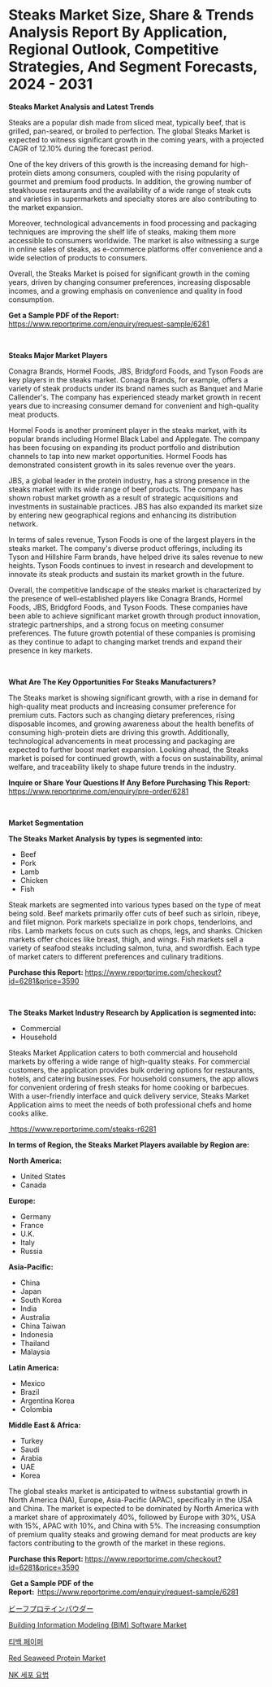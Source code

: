 <p><h1>Steaks Market Size, Share & Trends Analysis Report By Application, Regional Outlook, Competitive Strategies, And Segment Forecasts, 2024 - 2031</h1></p><p><strong>Steaks Market Analysis and Latest Trends</strong></p>
<p><p>Steaks are a popular dish made from sliced meat, typically beef, that is grilled, pan-seared, or broiled to perfection. The global Steaks Market is expected to witness significant growth in the coming years, with a projected CAGR of 12.10% during the forecast period. </p><p>One of the key drivers of this growth is the increasing demand for high-protein diets among consumers, coupled with the rising popularity of gourmet and premium food products. In addition, the growing number of steakhouse restaurants and the availability of a wide range of steak cuts and varieties in supermarkets and specialty stores are also contributing to the market expansion.</p><p>Moreover, technological advancements in food processing and packaging techniques are improving the shelf life of steaks, making them more accessible to consumers worldwide. The market is also witnessing a surge in online sales of steaks, as e-commerce platforms offer convenience and a wide selection of products to consumers.</p><p>Overall, the Steaks Market is poised for significant growth in the coming years, driven by changing consumer preferences, increasing disposable incomes, and a growing emphasis on convenience and quality in food consumption.</p></p>
<p><strong>Get a Sample PDF of the Report:&nbsp;</strong> <a href="https://www.reportprime.com/enquiry/request-sample/6281">https://www.reportprime.com/enquiry/request-sample/6281</a></p>
<p>&nbsp;</p>
<p><strong>Steaks Major Market Players</strong></p>
<p><p>Conagra Brands, Hormel Foods, JBS, Bridgford Foods, and Tyson Foods are key players in the steaks market. Conagra Brands, for example, offers a variety of steak products under its brand names such as Banquet and Marie Callender's. The company has experienced steady market growth in recent years due to increasing consumer demand for convenient and high-quality meat products.</p><p>Hormel Foods is another prominent player in the steaks market, with its popular brands including Hormel Black Label and Applegate. The company has been focusing on expanding its product portfolio and distribution channels to tap into new market opportunities. Hormel Foods has demonstrated consistent growth in its sales revenue over the years.</p><p>JBS, a global leader in the protein industry, has a strong presence in the steaks market with its wide range of beef products. The company has shown robust market growth as a result of strategic acquisitions and investments in sustainable practices. JBS has also expanded its market size by entering new geographical regions and enhancing its distribution network.</p><p>In terms of sales revenue, Tyson Foods is one of the largest players in the steaks market. The company's diverse product offerings, including its Tyson and Hillshire Farm brands, have helped drive its sales revenue to new heights. Tyson Foods continues to invest in research and development to innovate its steak products and sustain its market growth in the future.</p><p>Overall, the competitive landscape of the steaks market is characterized by the presence of well-established players like Conagra Brands, Hormel Foods, JBS, Bridgford Foods, and Tyson Foods. These companies have been able to achieve significant market growth through product innovation, strategic partnerships, and a strong focus on meeting consumer preferences. The future growth potential of these companies is promising as they continue to adapt to changing market trends and expand their presence in key markets.</p></p>
<p>&nbsp;</p>
<p><strong>What Are The Key Opportunities For Steaks Manufacturers?</strong></p>
<p><p>The Steaks market is showing significant growth, with a rise in demand for high-quality meat products and increasing consumer preference for premium cuts. Factors such as changing dietary preferences, rising disposable incomes, and growing awareness about the health benefits of consuming high-protein diets are driving this growth. Additionally, technological advancements in meat processing and packaging are expected to further boost market expansion. Looking ahead, the Steaks market is poised for continued growth, with a focus on sustainability, animal welfare, and traceability likely to shape future trends in the industry.</p></p>
<p><strong>Inquire or Share Your Questions If Any Before Purchasing This Report:</strong> <a href="https://www.reportprime.com/enquiry/pre-order/6281">https://www.reportprime.com/enquiry/pre-order/6281</a></p>
<p>&nbsp;</p>
<p><strong>Market Segmentation</strong></p>
<p><strong>The Steaks Market Analysis by types is segmented into:</strong></p>
<p><ul><li>Beef</li><li>Pork</li><li>Lamb</li><li>Chicken</li><li>Fish</li></ul></p>
<p><p>Steak markets are segmented into various types based on the type of meat being sold. Beef markets primarily offer cuts of beef such as sirloin, ribeye, and filet mignon. Pork markets specialize in pork chops, tenderloins, and ribs. Lamb markets focus on cuts such as chops, legs, and shanks. Chicken markets offer choices like breast, thigh, and wings. Fish markets sell a variety of seafood steaks including salmon, tuna, and swordfish. Each type of market caters to different preferences and culinary traditions.</p></p>
<p><strong>Purchase this Report:&nbsp;</strong><a href="https://www.reportprime.com/checkout?id=6281&price=3590">https://www.reportprime.com/checkout?id=6281&price=3590</a></p>
<p>&nbsp;</p>
<p><strong>The Steaks Market Industry Research by Application is segmented into:</strong></p>
<p><ul><li>Commercial</li><li>Household</li></ul></p>
<p><p>Steaks Market Application caters to both commercial and household markets by offering a wide range of high-quality steaks. For commercial customers, the application provides bulk ordering options for restaurants, hotels, and catering businesses. For household consumers, the app allows for convenient ordering of fresh steaks for home cooking or barbecues. With a user-friendly interface and quick delivery service, Steaks Market Application aims to meet the needs of both professional chefs and home cooks alike.</p></p>
<p><a href="https://www.reportprime.com/steaks-r6281">&nbsp;https://www.reportprime.com/steaks-r6281</a></p>
<p><strong>In terms of Region, the Steaks Market Players available by Region are:</strong></p>
<p>
    <p> <strong> North America: </strong>
        <ul>
            <li>United States</li>
            <li>Canada</li>
        </ul>
        </p> 
    <p> <strong> Europe: </strong>
        <ul>
            <li>Germany</li>
            <li>France</li>
            <li>U.K.</li>
            <li>Italy</li>
            <li>Russia</li>
        </ul>
        </p> 
    <p> <strong> Asia-Pacific: </strong>
        <ul>
            <li>China</li>
            <li>Japan</li>
            <li>South Korea</li>
            <li>India</li>
            <li>Australia</li>
            <li>China Taiwan</li>
            <li>Indonesia</li>
            <li>Thailand</li>
            <li>Malaysia</li>
        </ul>
        </p> 
    <p> <strong> Latin America: </strong>
        <ul>
            <li>Mexico</li>
            <li>Brazil</li>
            <li>Argentina Korea</li>
            <li>Colombia</li>
        </ul>
        </p> 
    <p> <strong> Middle East & Africa: </strong>
        <ul>
            <li>Turkey</li>
            <li>Saudi</li>
            <li>Arabia</li>
            <li>UAE</li>
            <li>Korea</li>
        </ul>
    </p>
    </p>
<p><p>The global steaks market is anticipated to witness substantial growth in North America (NA), Europe, Asia-Pacific (APAC), specifically in the USA and China. The market is expected to be dominated by North America with a market share of approximately 40%, followed by Europe with 30%, USA with 15%, APAC with 10%, and China with 5%. The increasing consumption of premium quality steaks and growing demand for meat products are key factors contributing to the growth of the market in these regions.</p></p>
<p><strong>Purchase this Report: </strong><a href="https://www.reportprime.com/checkout?id=6281&price=3590">https://www.reportprime.com/checkout?id=6281&price=3590</a></p>
<p>&nbsp;<strong>Get a Sample PDF of the Report:&nbsp;&nbsp;</strong><a href="https://www.reportprime.com/enquiry/request-sample/6281">https://www.reportprime.com/enquiry/request-sample/6281</a></p>
<p><strong></strong></p>
<p><p><a href="https://github.com/ReyesKohler20231/Market-Research-Report-List-1/blob/main/556090018502.md">ビーフプロテインパウダー</a></p><p><a href="https://issuu.com/reportprime-2/docs/building-information-modeling-bim-software-market-">Building Information Modeling (BIM) Software Market</a></p><p><a href="https://github.com/vsn7qpua81q/Market-Research-Report-List-1/blob/main/774803317072.md">티백 페이퍼</a></p><p><a href="https://github.com/wusalecollins540tpqoz/Market-Research-Report-List-1/blob/main/red-seaweed-protein-market.md">Red Seaweed Protein Market</a></p><p><a href="https://github.com/trmesnao7959541/Market-Research-Report-List-1/blob/main/175741717071.md">NK 세포 요법</a></p></p>